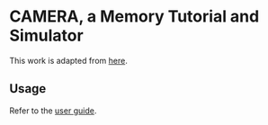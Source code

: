 # CAMERA, a Memory Tutorial and Simulator

This work is adapted from [here](http://computerscience.jbpub.com/ecoa/3e/memoryTutorial.aspx).

## Usage

Refer to the [user guide](http://samples.jbpub.com/9781449600068/Null_Camera-User-Guide.doc).
